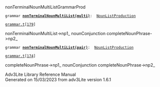 <span class="title">nonTerminalNounMultiList</span><span class="type">GrammarProd</span>

`grammar `**[`nonTerminalNounMultiList(multi)`](../object/nonTerminalNounMultiList(multi).html)**` :   `[`NounListProduction`](../object/NounListProduction.html)

[`grammar.t`](../file/grammar.t.html)`[`[`179`](../source/grammar.t.html#179)`]`

<div class="gramrule">

nonTerminalNounMultiList-\>np1\_ nounConjunction
completeNounPhrase-\>np2\_  

</div>

`grammar `**[`nonTerminalNounMultiList(pair)`](../object/nonTerminalNounMultiList(pair).html)**` :   `[`NounListProduction`](../object/NounListProduction.html)

[`grammar.t`](../file/grammar.t.html)`[`[`174`](../source/grammar.t.html#174)`]`

<div class="gramrule">

completeNounPhrase-\>np1\_ nounConjunction completeNounPhrase-\>np2\_  

</div>

<div class="ftr">

Adv3Lite Library Reference Manual  
Generated on 15/03/2023 from adv3Lite version 1.6.1

</div>

